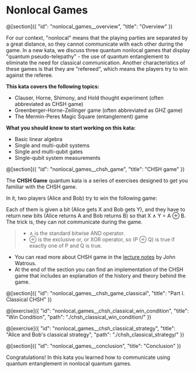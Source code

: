 # Nonlocal Games

@[section]({
    "id": "nonlocal_games__overview",
    "title": "Overview"
})

For our context, "nonlocal" means that the playing parties are separated by a great distance,
so they cannot communicate with each other during the game.
In a new kata, we discuss three quantum nonlocal games that display "quantum pseudo-telepathy" -
the use of quantum entanglement to eliminate the need for classical communication.
Another characteristics of these games is that they are "refereed", which means the players try to win against the referee.

**This kata covers the following topics:**
 - Clauser, Horne, Shimony, and Hold thought experiment (often abbreviated as CHSH game)
 - Greenberger-Horne-Zeilinger game (often abbreviated as GHZ game)
 - The Mermin-Peres Magic Square (entanglement) game

**What you should know to start working on this kata:**
 - Basic linear algebra
 - Single and multi-qubit systems
 - Single and multi-qubit gates
 - Single-qubit system measurements

@[section]({
    "id": "nonlocal_games__chsh_game",
    "title": "CHSH game"
})

The **CHSH Game** quantum kata is a series of exercises designed
to get you familiar with the CHSH game.

In it, two players (Alice and Bob) try to win the following game:

Each of them is given a bit (Alice gets X and Bob gets Y), and
they have to return new bits (Alice returns A and Bob returns B)
so that X ∧ Y = A ⊕ B. The trick is, they can not communicate during the game.

> * ∧ is the standard bitwise AND operator.
> * ⊕ is the exclusive or, or XOR operator, so (P ⊕ Q) is true if exactly one of P and Q is true.

* You can read more about CHSH game in the [lecture notes](https://cs.uwaterloo.ca/~watrous/QC-notes/QC-notes.20.pdf) by
  John Watrous.
* At the end of the section you can find an implementation of the CHSH game that includes an explanation of the history and theory behind the game. 

@[section]({
    "id": "nonlocal_games__chsh_game_classical",
    "title": "Part I. Classical CHSH"
})

@[exercise]({
    "id": "nonlocal_games__chsh_classical_win_condition",
    "title": "Win Condition",
    "path": "./chsh_classical_win_condition/"
})

@[exercise]({
    "id": "nonlocal_games__chsh_classical_strategy",
    "title": "Alice and Bob's classical strategy",
    "path": "./chsh_classical_strategy/"
})

@[section]({
    "id": "nonlocal_games__conclusion", 
    "title": "Conclusion" 
})

Congratulations! In this kata you learned how to communicate using quantum entanglement in nonlocal quantum games.
